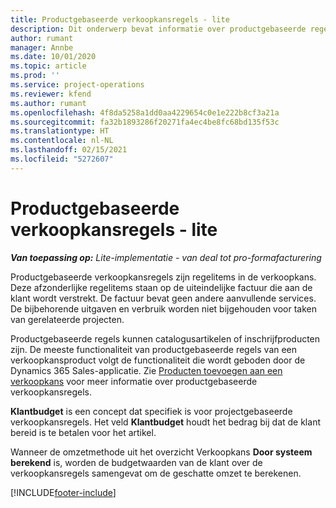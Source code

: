 ```yaml
---
title: Productgebaseerde verkoopkansregels - lite
description: Dit onderwerp bevat informatie over productgebaseerde regelitems voor verkoopkansen in Project Operations.
author: rumant
manager: Annbe
ms.date: 10/01/2020
ms.topic: article
ms.prod: ''
ms.service: project-operations
ms.reviewer: kfend
ms.author: rumant
ms.openlocfilehash: 4f8da5258a1dd0aa4229654c0e1e222b8cf3a21a
ms.sourcegitcommit: fa32b1893286f20271fa4ec4be8fc68bd135f53c
ms.translationtype: HT
ms.contentlocale: nl-NL
ms.lasthandoff: 02/15/2021
ms.locfileid: "5272607"
---
```

# <a name="product-based-opportunity-lines---lite"></a>Productgebaseerde verkoopkansregels - lite

_**Van toepassing op:** Lite-implementatie - van deal tot pro-formafacturering_

Productgebaseerde verkoopkansregels zijn regelitems in de verkoopkans. Deze afzonderlijke regelitems staan op de uiteindelijke factuur die aan de klant wordt verstrekt. De factuur bevat geen andere aanvullende services. De bijbehorende uitgaven en verbruik worden niet bijgehouden voor taken van gerelateerde projecten.

Productgebaseerde regels kunnen catalogusartikelen of inschrijfproducten zijn. De meeste functionaliteit van productgebaseerde regels van een verkoopkansproduct volgt de functionaliteit die wordt geboden door de Dynamics 365 Sales-applicatie. Zie [Producten toevoegen aan een verkoopkans](https://docs.microsoft.com/dynamics365/sales-enterprise/add-products-opportunity) voor meer informatie over productgebaseerde verkoopkansregels.

**Klantbudget** is een concept dat specifiek is voor projectgebaseerde verkoopkansregels. Het veld **Klantbudget** houdt het bedrag bij dat de klant bereid is te betalen voor het artikel.

Wanneer de omzetmethode uit het overzicht Verkoopkans **Door systeem berekend** is, worden de budgetwaarden van de klant over de verkoopkansregels samengevat om de geschatte omzet te berekenen. 



[!INCLUDE[footer-include](../../includes/footer-banner.md)]